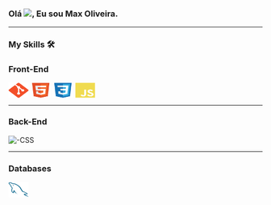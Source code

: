 ### Olá <img src="https://raw.githubusercontent.com/kaueMarques/kaueMarques/master/hi.gif" height="10px">, Eu sou Max Oliveira.

<hr>

### My Skills 🛠


### Front-End

<div>
<img align="center" alt="-Js" height="30" width="40" src="https://raw.githubusercontent.com/devicons/devicon/master/icons/git/git-plain.svg">
<img align="center" alt="-HTML" height="30" width="40" src="https://raw.githubusercontent.com/devicons/devicon/master/icons/html5/html5-original.svg">
<img align="center" alt="-CSS" height="30" width="40" src="https://raw.githubusercontent.com/devicons/devicon/master/icons/css3/css3-original.svg">
<img align="center" alt="-Js" height="30" width="40" src="https://raw.githubusercontent.com/devicons/devicon/master/icons/javascript/javascript-plain.svg">
<!-- <img align="center" alt="-CSS" height="30" width="40" src="https://raw.githubusercontent.com/devicons/devicon/master/icons/typescript/typescript-original.svg">
<img align="center" alt="-CSS" height="30" width="40" src="https://raw.githubusercontent.com/devicons/devicon/master/icons/react/react-original.svg">
<img align="center" alt="-CSS" height="30" width="40" src="https://raw.githubusercontent.com/devicons/devicon/master/icons/nextjs/nextjs-original.svg">
<img align="center" alt="-CSS" height="30" width="40" src="https://raw.githubusercontent.com/devicons/devicon/master/icons/angularjs/angularjs-original.svg">
<img align="center" alt="-CSS" height="30" width="40" src="https://raw.githubusercontent.com/devicons/devicon/master/icons/electron/electron-original.svg">
<img align="center" alt="-CSS" height="30" width="40" src="https://raw.githubusercontent.com/devicons/devicon/master/icons/vuejs/vuejs-original.svg"> -->
<br>
<hr>

### Back-End
 
 <img align="center" alt="-CSS" height="30" width="40" src="https://www.php.net//images/logos/new-php-logo.svg">
<!-- <img align="center" alt="-CSS" height="30" width="40" src="https://raw.githubusercontent.com/devicons/devicon/master/icons/nodejs/nodejs-original.svg">
<img align="center" alt="Firebase" src="https://img.shields.io/badge/-Firebase-black?style=flat-square&logo=firebase" width="98px" height="30px"/> -->

<br>
<hr>
 
### Databases
  
<img align="center" alt="-CSS" height="30" width="40" src="https://raw.githubusercontent.com/devicons/devicon/master/icons/mysql/mysql-original.svg"> 
<!-- <img align="center" alt="-CSS" height="30" width="40" src="https://raw.githubusercontent.com/devicons/devicon/master/icons/mongodb/mongodb-original.svg"> 
<img align="center" alt="-CSS" height="30" width="40" src="https://raw.githubusercontent.com/devicons/devicon/master/icons/docker/docker-original.svg"> -->


